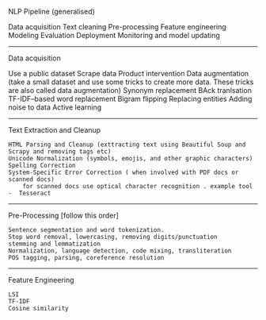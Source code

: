 NLP Pipeline (generalised)

Data acquisition
Text cleaning
Pre-processing
Feature engineering
Modeling
Evaluation
Deployment
Monitoring and model updating

---

Data acquisition

Use a public dataset
Scrape data
Product intervention
Data augmentation (take a small dataset and use some tricks to create more data. These tricks are also called data augmentation)
	Synonym replacement
	BAck tranlsation
	TF-IDF–based word replacement
	Bigram flipping
	Replacing entities
	Adding noise to data
Active learning


--- 

Text Extraction and Cleanup

	HTML Parsing and Cleanup (exttracting text using Beautiful Soup and Scrapy and removing tags etc)
	Unicode Normalization (symbols, emojis, and other graphic characters)
	Spelling Correction
	System-Specific Error Correction ( when involved with PDF docs or scanned docs)
		for scanned docs use optical character recognition . example tool -  Tesseract


---

Pre-Processing [follow this order]

	Sentence segmentation and word tokenization.
	Stop word removal, lowercasing, removing digits/punctuation
	stemming and lemmatization
	Normalization, language detection, code mixing, transliteration
	POS tagging, parsing, coreference resolution


---

Feature Engineering

	LSI
	TF-IDF
	Cosine similarity


